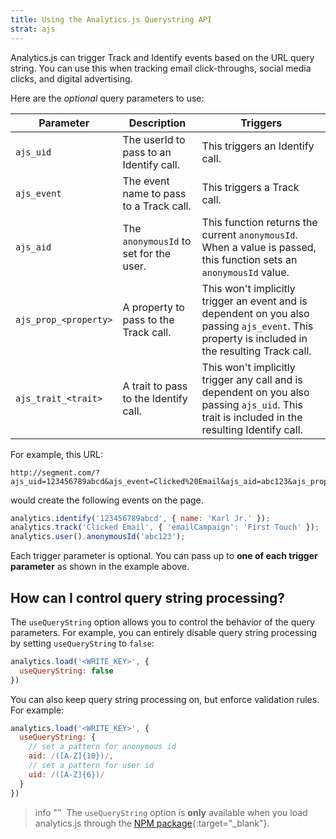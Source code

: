 ```yaml
---
title: Using the Analytics.js Querystring API
strat: ajs
---
```


Analytics.js can trigger Track and Identify events based on the URL query string. You can use this when tracking email click-throughs, social media clicks, and digital advertising.

Here are the *optional* query parameters to use:

| Parameter             | Description                             | Triggers                                                                                                                                        |
| --------------------- | --------------------------------------- | ----------------------------------------------------------------------------------------------------------------------------------------------- |
| `ajs_uid`   | The userId to pass to an Identify call. | This triggers an Identify call.                                                                                                                 |
| `ajs_event` | The event name to pass to a Track call. | This triggers a Track call.                                                                                                                     |
| `ajs_aid`   | The `anonymousId` to set for the user.  | This function returns the current `anonymousId`. When a value is passed, this function sets an `anonymousId` value.                             |
| `ajs_prop_<property>` | A property to pass to the Track call.    | This won't implicitly trigger an event and is dependent on you also passing `ajs_event`. This property is included in the resulting Track call. |
| `ajs_trait_<trait>`   | A trait to pass to the Identify call.    | This won't implicitly trigger any call and is dependent on you also passing `ajs_uid`. This trait is included in the resulting Identify call.   |

For example, this URL:

```text
http://segment.com/?ajs_uid=123456789abcd&ajs_event=Clicked%20Email&ajs_aid=abc123&ajs_prop_emailCampaign=First+Touch&ajs_trait_name=Karl+Jr.
```

would create the following events on the page.

```js
analytics.identify('123456789abcd', { name: 'Karl Jr.' });
analytics.track('Clicked Email', { 'emailCampaign': 'First Touch' });
analytics.user().anonymousId('abc123');
```

Each trigger parameter is optional. You can pass up to **one of each trigger parameter** as shown in the example above.


## How can I control query string processing?

The `useQueryString` option allows you to control the behavior of the query parameters. For example, you can entirely disable query string processing by setting `useQueryString` to `false`:

```js
analytics.load('<WRITE_KEY>', {
  useQueryString: false
})
```

You can also keep query string processing on, but enforce validation rules. For example:

```js
analytics.load('<WRITE_KEY>', {
  useQueryString: {
    // set a pattern for anonymous id 
    aid: /([A-Z]{10})/,
    // set a pattern for user id
    uid: /([A-Z]{6})/
  }
})
```

> info ""
> The `useQueryString` option is **only** available when you load analytics.js through the [NPM package](https://www.npmjs.com/package/@segment/analytics-next){:target="_blank"}.
